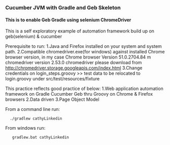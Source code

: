 <h3>Cucumber JVM with Gradle and Geb Skeleton</h3>
<h4>This is to enable Geb Gradle using selenium ChromeDriver</h4>

This is a self exploratory example of automation framework build up on geb(selenium) & cucumber

Prerequisite to run:
1.Java and Firefox installed on your system and system path.
2.Compatible chromedriver.exe(for windows) against installed Chrome browser version, in my case
      Chrome browser Version 51.0.2704.84 m
      chromedriver version 2.53.0
chromedriver please download from http://chromedriver.storage.googleapis.com/index.html
3.Change credentials on login_steps.groovy >> test data to be relocated to login.groovy under src/test/resources/fixture

This practice reflects good practice of below:
1.Web application automation framework on Gradle Cucumber Geb thru Groovy on Chrome & Firefox browsers
2.Data driven
3.Page Object Model

From a command line run:
```
  ./gradlew cathyLinkedin
```
From windows run:
```
   gradlew.bat cathyLinkedin
```
